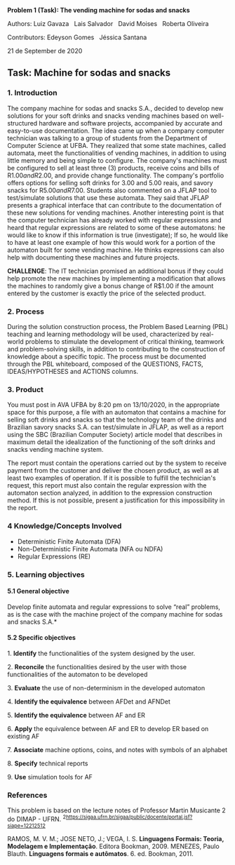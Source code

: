 ﻿**Problem 1 (Task): The vending machine for sodas and snacks**

Authors: Luiz Gavaza  &nbsp;  Lais Salvador  &nbsp;   David Moises &nbsp;    Roberta Oliveira

Contributors: Edeyson Gomes &nbsp;  Jéssica Santana

21 de September de 2020

## **Task: Machine for sodas and snacks**

### **1.  Introduction**

The company machine for sodas and snacks S.A., decided to develop new solutions for your soft drinks and snacks vending machines based on well-structured hardware and software projects, accompanied by accurate and easy-to-use documentation.
The idea came up when a company computer technician was talking to a group of students from the Department of Computer Science at UFBA. They realized that some state machines, called automata, meet the functionalities of vending machines, in addition to using little memory and being simple to configure.
The company's machines must be configured to sell at least three (3) products, receive coins and bills of R$1.00 and R$2.00, and provide change functionality. The company's portfolio offers options for selling soft drinks for 3.00 and 5.00 reais, and savory snacks for R$5.00 and R$7.00.
Students also commented on a JFLAP tool to test/simulate solutions that use these automata. They said that JFLAP presents a graphical interface that can contribute to the documentation of these new solutions for vending machines. Another interesting point is that the computer technician has already worked with regular expressions and heard that regular expressions are related to some of these automatons: he would like to know if this information is true (investigate); If so, he would like to have at least one example of how this would work for a portion of the automaton built for some vending machine. He thinks expressions can also help with documenting these machines and future projects.

**CHALLENGE**: The IT technician promised an additional bonus if they could help promote the new machines by implementing a modification that allows the machines to randomly give a bonus change of R$1.00 if the amount entered by the customer is exactly the price of the selected product.

### **2. Process** 
During the solution construction process, the Problem Based Learning (PBL) teaching and learning methodology will be used, characterized by real-world problems to stimulate the development of critical thinking, teamwork and problem-solving skills, in addition to contributing to the construction of knowledge about a specific topic. The process must be documented through the PBL whiteboard, composed of the QUESTIONS, FACTS, IDEAS/HYPOTHESES and ACTIONS columns.

### **3.  Product** 
You must post in AVA UFBA by 8:20 pm on 13/10/2020, in the appropriate space for this purpose, a file with an automaton that contains a machine for selling soft drinks and snacks so that the technology team of the drinks and Brazilian savory snacks S.A. can test/simulate in JFLAP, as well as a report using the SBC (Brazilian Computer Society) article model that describes in maximum detail the idealization of the functioning of the soft drinks and snacks vending machine system. 

The report must contain the operations carried out by the system to receive payment from the customer and deliver the chosen product, as well as at least two examples of operation. If it is possible to fulfill the technician's request, this report must also contain the regular expression with the automaton section analyzed, in addition to the expression construction method. If this is not possible, present a justification for this impossibility in the report.



### **4 Knowledge/Concepts Involved** 
- Deterministic Finite Automata (DFA)
- Non-Deterministic Finite Automata  (NFA ou NDFA)
- Regular Expressions (RE)


###
### **5. Learning objectives** 

#### **5.1 General objective** 
Develop finite automata and regular expressions to solve “real” problems, as is the case with the machine project of the company machine for sodas and snacks S.A.* 

#### **5.2 Specific objectives** 

1\. **Identify** the functionalities of the system designed by the user.

2\. **Reconcile** the functionalities desired by the user with those functionalities of the automaton to be developed
 
3\. **Evaluate** the use of non-determinism in the developed automaton

4\. **Identify the equivalence** between AFDet and AFNDet

5\. **Identify the equivalence** between AF and ER

6\. **Apply** the equivalence between AF and ER to develop ER 
based on existing AF

7\. **Associate** machine options, coins, and notes with symbols of an
alphabet

8\. **Specify** technical reports

9\. **Use** simulation tools for AF


### </a> References 
This problem is based on the lecture notes of Professor Martin Musicante 2</sup> do DIMAP - UFRN. <sup>2<https://sigaa.ufrn.br/sigaa/public/docente/portal.jsf?siape=12212512></sup>

RAMOS, M. V. M.; JOSE NETO, J.; VEGA, I. S. **Linguagens Formais: Teoria, Modelagem e Implementação**. Editora Bookman, 2009.
MENEZES, Paulo Blauth. **Linguagens formais e autômatos**. 6. ed. Bookman, 2011.
